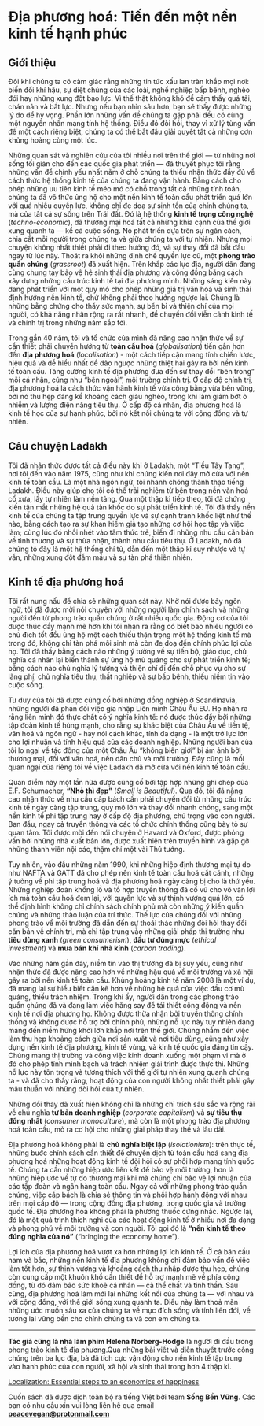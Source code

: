# Địa phương hoá: Tiến đến một nền kinh tế hạnh phúc

## Giới thiệu 

Đôi khi chúng ta có cảm giác rằng những tin tức xấu lan tràn khắp mọi nơi: biến đổi khí hậu, sự diệt chủng của các loài, nghề nghiệp bấp bênh, nghèo đói hay những xung đột bạo lực. Vì thế thật không khó để cảm thấy quá tải, chán nản và bất lực. Nhưng nếu bạn nhìn sâu hơn, bạn sẽ thấy được những lý do để hy vọng. Phần lớn những vấn đề chúng ta gặp phải đều có cùng một nguyên nhân mang tính hệ thống. Điều đó đòi hỏi, thay vì xử lý từng vấn đề một cách riêng biệt, chúng ta có thể bắt đầu giải quyết tất cả những cơn khủng hoảng cùng một lúc.

Những quan sát và nghiên cứu của tôi nhiều nơi trên thế giới — từ những nơi sống tối giản cho đến các quốc gia phát triển — đã thuyết phục tôi rằng những vấn đề chính yếu nhất nằm ở chỗ chúng ta thiếu nhận thức đầy đủ về cách thức hệ thống kinh tế của chúng ta đang vận hành. Bằng cách cho phép những ưu tiên kinh tế méo mó có chỗ trong tất cả những tính toán, chúng ta đã vô thức ủng hộ cho một nền kinh tế toàn cầu phát triển quá lớn với quá nhiều quyền lực, không chỉ đe doạ sự sinh tồn của chính chúng ta, mà của tất cả sự sống trên Trái đất. Đó là hệ thống **kinh tế trọng công nghệ** (*techno-economic*), đã thương mại hoá tất cả những khía cạnh của thế giới xung quanh ta — kể cả cuộc sống. Nó phát triển dựa trên sự ngăn cách, chia cắt mỗi người trong chúng ta và giữa chúng ta với tự nhiên.
Nhưng mọi chuyện không nhất thiết phải đi theo hướng đó, và sự thay đổi đã bắt đầu ngay từ lúc này. Thoát ra khỏi những định chế quyền lực cũ, một **phong trào quần chúng** (*grassroot*) đã xuất hiện. Trên khắp các lục địa, người dân đang cùng chung tay bảo vệ hệ sinh thái địa phương và cộng đồng bằng cách xây dựng những cấu trúc kinh tế tại địa phương mình. Những sáng kiến này đang phát triển với một quy mô cho phép những giá trị văn hoá và sinh thái định hướng nền kinh tế, chứ không phải theo hướng ngược lại. Chúng là những bằng chứng cho thấy sức mạnh, sự bền bỉ và thiện chí của mọi người, có khả năng nhân rộng ra rất nhanh, để chuyển đổi viễn cảnh kinh tế và chính trị trong những năm sắp tới.

Trong gần 40 năm, tôi và tổ chức của mình đã nâng cao nhận thức về sự cần thiết phải chuyển hướng từ **toàn cầu hoá** (*globalisation*) tiến gần hơn đến **địa phương hoá** (*localisation*) - một cách tiếp cận mang tính chiến lược, hiệu quả và dễ hiểu nhất để đảo ngược những thiệt hại gây ra bởi nền kinh tế toàn cầu. Tăng cường kinh tế địa phương đưa đến sự thay đổi “bên trong” mỗi cá nhân, cũng như “bên ngoài”, môi trường chính trị. Ở cấp độ chính trị, địa phương hoá là cách thức vận hành kinh tế vừa công bằng vừa bền vững, bởi nó thu hẹp đáng kể khoảng cách giàu nghèo, trong khi làm giảm bớt ô nhiễm và lượng điện năng tiêu thụ. Ở cấp độ cá nhân, địa phương hoá là kinh tế học của sự hạnh phúc, bởi nó kết nối chúng ta với cộng đồng và tự nhiên.

## Câu chuyện Ladakh

Tôi đã nhận thức được tất cả điều này khi ở Ladakh, một “Tiểu Tây Tạng”, nơi tôi đến vào năm 1975, cũng như khi chứng kiến nơi đây mở cửa với nền kinh tế toàn cầu. Là một nhà ngôn ngữ, tôi nhanh chóng thành thạo tiếng Ladakh. Điều này giúp cho tôi có thể trải nghiệm từ bên trong nền văn hoá cổ xưa, lấy tự nhiên làm nền tảng. Qua một thập kỉ tiếp theo, tôi đã chứng kiến tận mắt những hệ quả tàn khốc do sự phát triển kinh tế. Tôi đã thấy nền kinh tế của chúng ta tập trung quyền lực và sự cạnh tranh khốc liệt như thế nào, bằng cách tạo ra sự khan hiếm giả tạo những cơ hội học tập và việc làm; cùng lúc đó nhồi nhét vào tâm thức trẻ, biến đi những nhu cầu căn bản về tình thương và sự thừa nhận, thành nhu cầu tiêu thụ. Ở Ladakh, nó đã chứng tỏ đây là một hệ thống chí tử, dẫn đến một thập kỉ suy nhược và tự vẫn, những xung đột đẫm máu và sự tàn phá thiên nhiên.

## Kinh tế địa phương hoá

Tôi rất nung nấu để chia sẻ những quan sát này. Nhờ nói được bảy ngôn ngữ, tôi đã được mời nói chuyện với những người làm chính sách và những người đến từ phong trào quần chúng ở rất nhiều quốc gia. Động cơ của tôi được thúc đẩy mạnh mẽ hơn khi tôi nhận ra rằng có biết bao nhiêu người có chủ đích tốt đều ủng hộ một cách thiếu thận trọng một hệ thống kinh tế mà trong đó, không chỉ tàn phá môi sinh mà còn đe doạ đến chính phúc lợi của họ. Tôi đã thấy bằng cách nào những ý tưởng về sự tiến bộ, giáo dục, chủ nghĩa cá nhân lại biến thành sự ủng hộ mù quáng cho sự phát triển kinh tế; bằng cách nào chủ nghĩa lý tưởng và thiện chí đi đến chỗ phục vụ cho sự lãng phí, chủ nghĩa tiêu thụ, thất nghiệp và sự bấp bênh, thiếu niềm tin vào cuộc sống.

Tư duy của tôi đã được củng cố bởi những đồng nghiệp ở Scandinavia, những người đã phản đối việc gia nhập Liên minh Châu Âu EU. Họ nhận ra rằng liên minh đó thực chất có ý nghĩa kinh tế: nó được thúc đẩy bởi những tập đoàn kinh tế hùng mạnh, cho rằng sự khác biệt của Châu Âu về tiền tệ, văn hoá và ngôn ngữ - hay nói cách khác, tính đa dạng - là một trở lực lớn cho lợi nhuận và tính hiệu quả của các doanh nghiệp. Những người bạn của tôi lo ngại về tác động của một Châu Âu “không biên giới” bị ám ảnh bởi thương mại, đối với văn hoá, nền dân chủ và môi trường. Đây cũng là mối quan ngại của riêng tôi về việc Ladakh đã mở cửa với nền kinh tế toàn cầu.

Quan điểm này một lần nữa được củng cố bởi tập hợp những ghi chép của E.F. Schumacher, **“Nhỏ thì đẹp”** (*Small is Beautiful*). Qua đó, tôi đã nâng cao nhận thức về nhu cầu cấp bách cần phải chuyển đổi từ những cấu trúc kinh tế ngày càng tập trung, quy mô lớn và thay đổi nhanh chóng, sang một nền kinh tế phi tập trung hay ở cấp độ địa phương, chú trọng vào con người. Ban đầu, ngay cả truyền thông và các tổ chức chính thống cũng bày tỏ sự quan tâm. Tôi được mời đến nói chuyện ở Havard và Oxford, được phỏng vấn bởi những nhà xuất bản lớn, được xuất hiện trên truyền hình và gặp gỡ những thành viên nội các, thậm chí một vài Thủ tướng.

Tuy nhiên, vào đầu những năm 1990, khi những hiệp định thương mại tự do như NAFTA và GATT đã cho phép nền kinh tế toàn cầu hoá cất cánh, những ý tưởng về phi tập trung hoá và địa phương hoá ngày càng bị cho là thứ yếu. Những nghiệp đoàn khổng lồ và tổ hợp truyền thông đã cổ vũ cho vô vàn lợi ích mà toàn cầu hoá đem lại, với quyền lực và sự thịnh vượng quá lớn, có thể định hình không chỉ chính sách chính phủ mà còn những ý kiến quần chúng và những thảo luận của trí thức. Thế lực của chúng đối với những phong trào về môi trường đã dẫn đến sự thoái thác những đòi hỏi thay đổi căn bản về chính trị, mà chỉ tập trung vào những giải pháp thị trường như **tiêu dùng xanh** (*green consumerism*), **đầu tư đúng mực** (*ethical investment*) và **mua bán khí nhà kính** (*carbon trading*).

Vào những năm gần đây, niềm tin vào thị trường đã bị suy yếu, cũng như nhận thức đã được nâng cao hơn về những hậu quả về môi trường và xã hội gây ra bởi nền kinh tế toàn cầu. Khủng hoảng kinh tế năm 2008 là một ví dụ, đã mang lại sự hiểu biết cặn kẽ hơn về những hệ quả của việc đầu cơ mù quáng, thiếu trách nhiệm. Trong khi ấy, người dân trong các phong trào quần chúng đã và đang làm việc hăng say để tái thiết cộng động và nền kinh tế nơi địa phương họ. Không được thừa nhận bởi truyền thông chính thống và không được hỗ trợ bởi chính phủ, những nỗ lực này tuy nhiên đang mang đến niềm hứng khởi lớn khắp nơi trên thế giới. Chúng nhắm đến việc làm thu hẹp khoảng cách giữa nơi sản xuất và nơi tiêu dùng, cũng như xây dựng nền kinh tế địa phương, kinh tế vùng, và kinh tế quốc gia đáng tin cậy. Chúng mang thị trường và công việc kinh doanh xuống một phạm vi mà ở đó cho phép tính minh bạch và trách nhiệm giải trình được thực thi. Những nỗ lực này tôn trọng và tương thích với thế giới tự nhiên xung quanh chúng ta - và đã cho thấy rằng, hoạt động của con người không nhất thiết phải gây mâu thuẫn với những đòi hỏi của tự nhiên.

Những đổi thay đã xuất hiện không chỉ là những chỉ trích sâu sắc và rộng rãi về chủ nghĩa **tư bản doanh nghiệp** (*corporate capitalism*) và **sự tiêu thụ đồng nhất** (*consumer monoculture*), mà còn là một phong trào địa phương hoá toàn cầu, mở ra cơ hội cho những giải pháp thay thế và lâu dài.

Địa phương hoá không phải là **chủ nghĩa biệt lập** (*isolationism*): trên thực tế, những bước chính sách cần thiết để chuyển dịch từ toàn cầu hoá sang địa phương hoá những hoạt động kinh tế đòi hỏi có sự phối hợp mang tính quốc tế. Chúng ta cần những hiệp ước liên kết để bảo vệ môi trường, hơn là những hiệp ước về tự do thương mại khi mà chúng chỉ bảo vệ lợi nhuận của các tập đoàn và ngân hàng toàn cầu. Ngay cả với những phong trào quần chúng, việc cấp bách là chia sẻ thông tin và phối hợp hành động với nhau trên mọi cấp độ — trong cộng đồng địa phương, trong quốc gia và trường quốc tế. Địa phương hoá không phải là phương thuốc cứng nhắc. Ngược lại, đó là một quá trình thích nghi của các hoạt động kinh tế ở nhiều nơi đa dạng và phong phú về môi trường và con người. Tôi gọi đó là **“nền kinh tế theo đúng nghĩa của nó”** (“bringing the economy home”).

Lợi ích của địa phương hoá vượt xa hơn những lợi ích kinh tế. Ở cả bán cầu nam và bắc, những nền kinh tế địa phương không chỉ đảm bảo vấn đề việc làm tốt hơn, sự thịnh vượng và khoảng cách thu nhập được thu hẹp, chúng còn cung cấp một khuôn khổ cần thiết để hỗ trợ mạnh mẽ về phía cộng đồng, từ đó đảm bảo sức khoẻ cá nhân — cả thể chất và tinh thần.
Sau cùng, địa phương hoá làm mới lại những kết nối của chúng ta — với nhau và với cộng đồng, với thế giới sống xung quanh ta. Điều này làm thoả mãn những ước muốn sâu xa của chúng ta về mục đích sống và tính liên đới, về tương lai vững bền cho chính chúng ta và con em chúng ta.

<hr/>

**Tác giả cũng là nhà làm phim Helena Norberg-Hodge** là người đi đầu trong phong trào kinh tế địa phương.Qua những bài viết và diễn thuyết trước công chúng trên ba lục địa, bà đã tích cực vận động cho nền kinh tế tập trung vào hạnh phúc của con người, xã hội và sinh thái trong hơn 4 thập kỉ.

[Localization: Essential steps to an economics of happiness](https://www.localfutures.org/wp-content/uploads/Localization-Booklet-download.pdf)

Cuốn sách đã được dịch toàn bộ ra tiếng Việt bởi team **Sống Bền Vững**. Các bạn có nhu cầu xin vui lòng liên hệ qua email **peacevegan@protonmail.com**